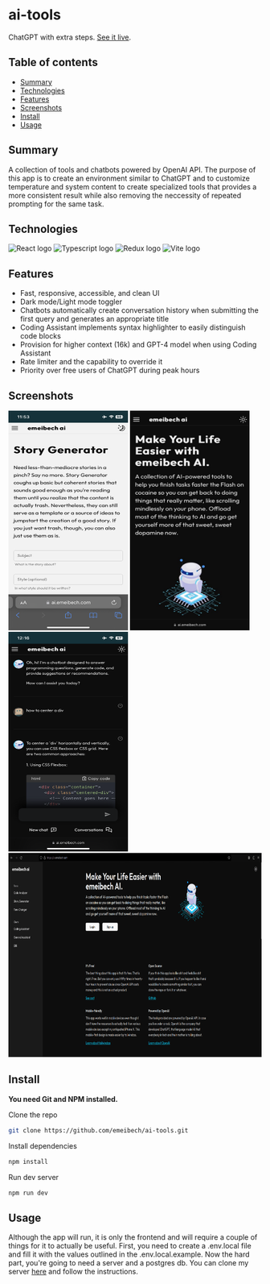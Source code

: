 # ai-tools

ChatGPT with extra steps. [See it live](https://ai.emeibech.com).

## Table of contents

- [Summary](#summary)
- [Technologies](#technologies)
- [Features](#features)
- [Screenshots](#screenshots)
- [Install](#install)
- [Usage](#usage)

## Summary

A collection of tools and chatbots powered by OpenAI API. The purpose of this app is to create an environment similar to ChatGPT and to customize temperature and system content to create specialized tools that provides a more consistent result while also removing the neccessity of repeated prompting for the same task.

## Technologies

<img width="80" src="https://www.svgrepo.com/show/452092/react.svg" alt="React logo"> <img width="80" src="https://www.svgrepo.com/show/374146/typescript-official.svg" alt="Typescript logo"> <img width="80" src="https://www.svgrepo.com/show/452093/redux.svg" alt="Redux logo"> <img width="80" src="https://vitejs.dev/logo.svg" alt="Vite logo">

## Features

- Fast, responsive, accessible, and clean UI
- Dark mode/Light mode toggler
- Chatbots automatically create conversation history when submitting the first query and generates an appropriate title
- Coding Assistant implements syntax highlighter to easily distinguish code blocks
- Provision for higher context (16k) and GPT-4 model when using Coding Assistant
- Rate limiter and the capability to override it
- Priority over free users of ChatGPT during peak hours

## Screenshots

<img alt="Home mobile screenshot" src="/screenshots/story-gen.png" width="238" height="436"> <img alt="Story Generator screenshot" src="/screenshots/mobile-home.jpeg" width="238" height="436"> <img alt="Coding Assistant screenshot" src="/screenshots/code-assistant.png" width="238" height="436"> <img alt="Desktop screenshot" src="/screenshots/desktop-home.png" width="720" height="405">

## Install

**You need Git and NPM installed.**

Clone the repo

```bash
git clone https://github.com/emeibech/ai-tools.git
```

Install dependencies

```bash
npm install
```

Run dev server

```bash
npm run dev
```

## Usage

Although the app will run, it is only the frontend and will require a couple of things for it to actually be useful. First, you need to create a .env.local file and fill it with the values outlined in the .env.local.example. Now the hard part, you're going to need a server and a postgres db. You can clone my server [here](https://github.com/emeibech/express-server) and follow the instructions.
